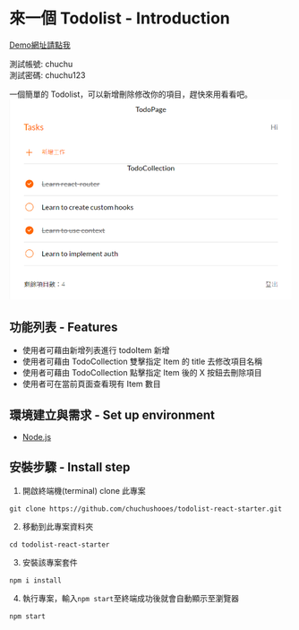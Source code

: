 # 來一個 Todolist - Introduction

[Demo網址請點我](https://chuchushooes.github.io/todolist-react-starter/login)

測試帳號: chuchu  
測試密碼: chuchu123

一個簡單的 Todolist，可以新增刪除修改你的項目，趕快來用看看吧。
![image](https://github.com/chuchushooes/todolist-react-starter/blob/main/src/assets/gitImages/TodoPage.png)

## 功能列表 - Features

- 使用者可藉由新增列表進行 todoItem 新增
- 使用者可藉由 TodoCollection 雙擊指定 Item 的 title 去修改項目名稱
- 使用者可藉由 TodoCollection 點擊指定 Item 後的 X 按鈕去刪除項目
- 使用者可在當前頁面查看現有 Item 數目

## 環境建立與需求 - Set up environment

- [Node.js](https://nodejs.org/en/)

## 安裝步驟 - Install step

1. 開啟終端機(terminal) clone 此專案

```
git clone https://github.com/chuchushooes/todolist-react-starter.git
```

2. 移動到此專案資料夾

```
cd todolist-react-starter
```

3. 安裝該專案套件

```
npm i install
```

4. 執行專案，輸入`npm start`至終端成功後就會自動顯示至瀏覽器

```
npm start
```
